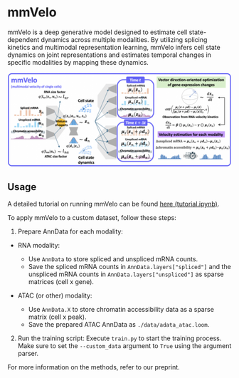 # mmVelo
mmVelo is a deep generative model designed to estimate cell state-dependent dynamics across multiple modalities. By utilizing splicing kinetics and multimodal representation learning, mmVelo infers cell state dynamics on joint representations and estimates temporal changes in specific modalities by mapping these dynamics.

![concept][def]

## Usage
A detailed tutorial on running mmVelo can be found [here (tutorial.ipynb)](https://github.com/nomuhyooon/mmVelo/blob/master/tutorial.ipynb).

To apply mmVelo to a custom dataset, follow these steps:
1.  Prepare AnnData for each modality:
- RNA modality:
    - Use `AnnData` to store spliced and unspliced mRNA counts.
    - Save the spliced mRNA counts in `AnnData.layers["spliced"]` and the unspliced mRNA counts in `AnnData.layers["unspliced"]` as sparse matrices (cell x gene).

- ATAC (or other) modality:
    - Use `AnnData.X` to store chromatin accessibility data as a sparse matrix (cell x peak).
    - Save the prepared ATAC AnnData as `./data/adata_atac.loom`.

2. Run the training script:
    Execute `train.py` to start the training process. Make sure to set the `--custom_data` argument to `True` using the argument parser.


For more information on the methods, refer to our preprint.

[def]: concept.jpg